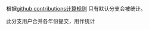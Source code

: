 根据[github contributions计算规则](https://docs.github.com/en/github/setting-up-and-managing-your-github-profile/why-are-my-contributions-not-showing-up-on-my-profile)
只有默认分支会被统计。

此分支用户合并各年份提交，用作统计